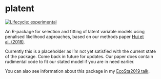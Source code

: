 
<!-- README.md is generated from README.Rmd. Please edit that file -->

# platent

<!-- badges: start -->

[![Lifecycle:
experimental](https://img.shields.io/badge/lifecycle-experimental-orange.svg)](https://www.tidyverse.org/lifecycle/#experimental)
<!-- badges: end -->

An R-package for selection and fitting of latent variable models using
penalised likelihood approaches, based on our methods paper [Hui et
al. (2018)](https://www.ncbi.nlm.nih.gov/pubmed/29750847).

Currently this is a placeholder as I’m not yet satisfied with the
current state of the package. Come back in future for updates. Our paper
does contain rudimental code to fit our stated model if you are in need
earlier.

You can also see information about this package in my [EcoSta2019
talk](http://bit.ly/ecosta2019).

<!-- ## Installation -->

<!-- You can install the development version of `platent` with  -->

<!-- ```{r, eval=F} -->

<!-- devtools::install_github("emitanaka/platent") -->

<!-- ``` -->
